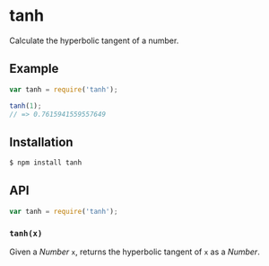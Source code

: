 # tanh

Calculate the hyperbolic tangent of a number.

## Example

``` javascript
var tanh = require('tanh');

tanh(1);
// => 0.7615941559557649
```

## Installation

``` bash
$ npm install tanh
```

## API

``` javascript
var tanh = require('tanh');
```

### `tanh(x)`

Given a _Number_ `x`, returns the hyperbolic tangent of `x` as a _Number_.
